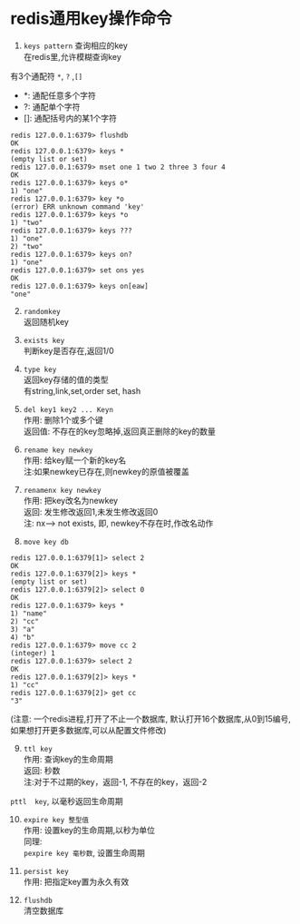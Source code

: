 # redis通用key操作命令


1. `keys pattern` 查询相应的key  
在redis里,允许模糊查询key

有3个通配符 `*`, `?` ,`[]`  
- *: 通配任意多个字符  
- ?: 通配单个字符
- []: 通配括号内的某1个字符

```
redis 127.0.0.1:6379> flushdb
OK
redis 127.0.0.1:6379> keys *
(empty list or set)
redis 127.0.0.1:6379> mset one 1 two 2 three 3 four 4
OK
redis 127.0.0.1:6379> keys o*
1) "one"
redis 127.0.0.1:6379> key *o
(error) ERR unknown command 'key'
redis 127.0.0.1:6379> keys *o
1) "two"
redis 127.0.0.1:6379> keys ???
1) "one"
2) "two"
redis 127.0.0.1:6379> keys on?
1) "one"
redis 127.0.0.1:6379> set ons yes
OK
redis 127.0.0.1:6379> keys on[eaw]
"one"
```


2. `randomkey`   
返回随机key


3. `exists key`  
 判断key是否存在,返回1/0


4. `type key`   
返回key存储的值的类型  
有string,link,set,order set, hash


5. `del key1 key2 ... Keyn`  
作用: 删除1个或多个键  
返回值: 不存在的key忽略掉,返回真正删除的key的数量


6. `rename key newkey`  
作用: 给key赋一个新的key名  
注:如果newkey已存在,则newkey的原值被覆盖


7. `renamenx key newkey`  
作用: 把key改名为newkey  
返回: 发生修改返回1,未发生修改返回0  
注: nx--> not exists, 即, newkey不存在时,作改名动作


8. `move key db`

```
redis 127.0.0.1:6379[1]> select 2
OK
redis 127.0.0.1:6379[2]> keys *
(empty list or set)
redis 127.0.0.1:6379[2]> select 0
OK
redis 127.0.0.1:6379> keys *
1) "name"
2) "cc"
3) "a"
4) "b"
redis 127.0.0.1:6379> move cc 2
(integer) 1
redis 127.0.0.1:6379> select 2
OK
redis 127.0.0.1:6379[2]> keys *
1) "cc"
redis 127.0.0.1:6379[2]> get cc
"3"
```

(注意: 一个redis进程,打开了不止一个数据库, 默认打开16个数据库,从0到15编号,
如果想打开更多数据库,可以从配置文件修改)


9. `ttl key `  
作用: 查询key的生命周期  
返回: 秒数  
注:对于不过期的key，返回-1, 不存在的key，返回-2

`pttl  key`, 以毫秒返回生命周期


10. `expire key 整型值`  
作用: 设置key的生命周期,以秒为单位  
同理:   
`pexpire key 毫秒数`, 设置生命周期


11. `persist key`  
作用: 把指定key置为永久有效


12. `flushdb`  
清空数据库
